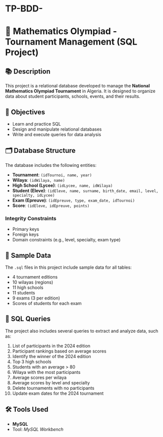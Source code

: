 # TP-BDD-
# 🧮 Mathematics Olympiad - Tournament Management (SQL Project)

## 📚 Description

This project is a relational database developed to manage the **National Mathematics Olympiad Tournament** in Algeria. It is designed to organize data about student participants, schools, events, and their results.

## 🎯 Objectives

- Learn and practice SQL
- Design and manipulate relational databases
- Write and execute queries for data analysis

## 🗂️ Database Structure

The database includes the following entities:

- **Tournament**: `(idTournoi, name, year)`
- **Wilaya**: `(idWilaya, name)`
- **High School (Lycee)**: `(idLycee, name, idWilaya)`
- **Student (Eleve)**: `(idEleve, name, surname, birth_date, email, level, specialty, idLycee)`
- **Exam (Epreuve)**: `(idEpreuve, type, exam_date, idTournoi)`
- **Score**: `(idEleve, idEpreuve, points)`

### Integrity Constraints
- Primary keys
- Foreign keys
- Domain constraints (e.g., level, specialty, exam type)

## 🧪 Sample Data

The `.sql` files in this project include sample data for all tables:

- 4 tournament editions
- 10 wilayas (regions)
- 11 high schools
- 11 students
- 9 exams (3 per edition)
- Scores of students for each exam

## 📌 SQL Queries

The project also includes several queries to extract and analyze data, such as:

1. List of participants in the 2024 edition
2. Participant rankings based on average scores
3. Identify the winner of the 2024 edition
4. Top 3 high schools
5. Students with an average > 80
6. Wilaya with the most participants
7. Average scores per wilaya
8. Average scores by level and specialty
9. Delete tournaments with no participants
10. Update exam dates for the 2024 tournament

## 🛠️ Tools Used

- **MySQL**
- Tool: *MySQL Workbench*
